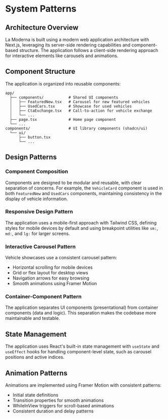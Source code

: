# System Patterns

## Architecture Overview
La Moderna is built using a modern web application architecture with Next.js, leveraging its server-side rendering capabilities and component-based structure. The application follows a client-side rendering approach for interactive elements like carousels and animations.

## Component Structure
The application is organized into reusable components:

```
app/
  ├── components/           # Shared UI components
  │   ├── FeaturedNew.tsx   # Carousel for new featured vehicles
  │   ├── UsedCars.tsx      # Showcase for used vehicles
  │   ├── CtaExchange.tsx   # Call-to-action for vehicle exchange
  │   └── ... 
  ├── page.tsx              # Home page component
  └── ...
components/                 # UI library components (shadcn/ui)
  └── ui/
      ├── button.tsx
      └── ...
```

## Design Patterns

### Component Composition
Components are designed to be modular and reusable, with clear separation of concerns. For example, the `VehicleCard` component is used in both `FeaturedNew` and `UsedCars` components, maintaining consistency in the display of vehicle information.

### Responsive Design Pattern
The application uses a mobile-first approach with Tailwind CSS, defining styles for mobile devices by default and using breakpoint utilities like `sm:`, `md:`, and `lg:` for larger screens.

### Interactive Carousel Pattern
Vehicle showcases use a consistent carousel pattern:
- Horizontal scrolling for mobile devices
- Grid or flex layout for desktop views
- Navigation arrows for easy browsing
- Smooth animations using Framer Motion

### Container-Component Pattern
The application separates UI components (presentational) from container components (data and logic). This separation makes the codebase more maintainable and testable.

## State Management
The application uses React's built-in state management with `useState` and `useEffect` hooks for handling component-level state, such as carousel positions and active indices.

## Animation Patterns
Animations are implemented using Framer Motion with consistent patterns:
- Initial state definitions
- Transition properties for smooth animations
- WhileInView triggers for scroll-based animations
- Consistent duration and delay patterns 